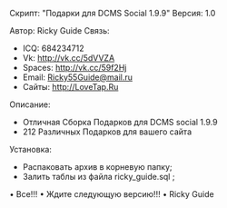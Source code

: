 ﻿Скрипт: "Подарки для DCMS Social 1.9.9"
Версия: 1.0

Автор: Ricky Guide
Связь:
- ICQ: 
684234712
- Vk: http://vk.cc/5dVVZA
- Spaces: http://vk.cc/59f2Hj
- Email: Ricky55Guide@mail.ru
- Сайты:
http://LoveTap.Ru

Описание:
- Отличная Сборка Подарков для DCMS social 1.9.9 
- 212 Различных Подарков для вашего сайта 

Установка:
- Распаковать архив в корневую папку;
- Залить таблы из файла ricky_guide.sql ;

• Все!!!
• Ждите следующую версию!!!
• Ricky Guide 